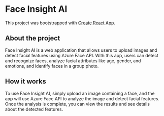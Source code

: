 # Face Insight AI

This project was bootstrapped with [Create React App](https://github.com/facebook/create-react-app).

## About the project

Face Insight AI is a web application that allows users to upload images and detect facial features using Azure Face API. With this app, users can detect and recognize faces, analyze facial attributes like age, gender, and emotions, and identify faces in a group photo.

## How it works

To use Face Insight AI, simply upload an image containing a face, and the app will use Azure Face API to analyze the image and detect facial features. Once the analysis is complete, you can view the results and see details about the detected features.

